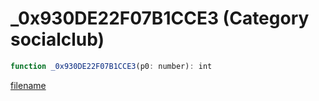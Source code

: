 # _0x930DE22F07B1CCE3 (Category socialclub)

```js
function _0x930DE22F07B1CCE3(p0: number): int
```

[filename](_0x930DE22F07B1CCE3_m.md ':include')